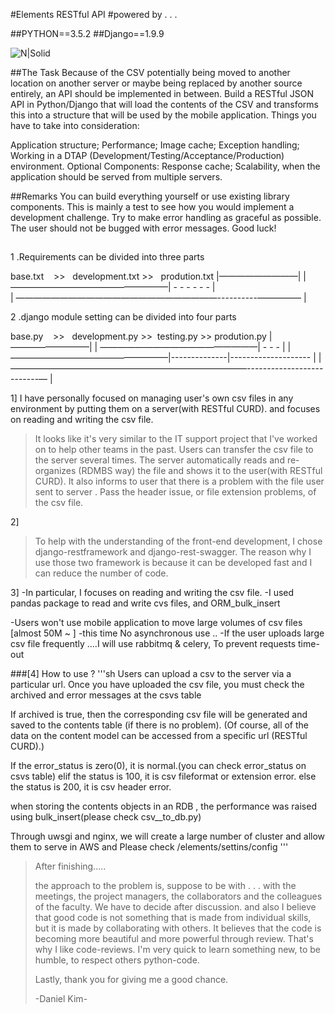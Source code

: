 #Elements RESTful API
#powered by . . .

##PYTHON==3.5.2 
##Django==1.9.9

![N|Solid](http://brainjunkfood.com/wp-content/uploads/2015/09/pic_1561903.jpg )


##The Task
Because of the CSV potentially being moved to another location on another server or maybe being replaced by another source entirely, an API should be implemented in between. 
Build a RESTful JSON API in Python/Django that will load the contents of the CSV and transforms this into a structure that will be used by the mobile application.
Things you have to take into consideration:

Application structure;
Performance;
Image cache;
Exception handling;
Working in a DTAP (Development/Testing/Acceptance/Production) environment.
Optional Components:
Response cache;
Scalability, when the application should be served from multiple servers.

##Remarks
You can build everything yourself or use existing library components. This is mainly a test to see how you would implement a development challenge.
Try to make error handling as graceful as possible. The user should not be bugged with error messages.
Good luck!

##



1 .Requirements can be divided into three parts 

base.txt    >>   development.txt  >>   prodution.txt
    |—————————|
    | ——————————————————|  -   -   -  -  - - |                       
    | ———————————————————————----------————— |



2 .django module setting can be divided into four parts 

base.py    >>   development.py   >>  testing.py >> prodution.py
    |—————————|
    | ——————————————————|  -   -     - |
    | ——————————————————|--------------|-------------------- |
    | ———————————————————————————--------------------------— |


1]
I have personally focused on managing user's own csv files in any environment by putting them on a server(with RESTful CURD).
and focuses on reading and writing the csv file.

>It looks like it's very similar to the IT support project that I've worked on to help other teams in the past.
>Users can transfer the csv file to the server several times.
>The server automatically reads and re-organizes (RDMBS way) the file and shows it to the user(with RESTful CURD).
>It also informs to user that there is a problem with the file user sent to server .
>Pass the header issue, or file extension problems, of the csv file.
>

2]
>To help with the understanding of the front-end development, I chose django-restframework and django-rest-swagger. 
>The reason why I use those two framework is because it can be developed fast and I can reduce the number of code.


3]
-In particular, I focuses on reading and writing the csv file.
-I used pandas package to read and write cvs files, and ORM_bulk_insert

-Users won't use mobile application to move large volumes of csv files [almost 50M ~ ]
-this time No asynchronous use ..
-If the user uploads large csv file frequently ....I will use rabbitmq & celery, To prevent requests time-out


###[4] How to use ?
'''sh
Users can upload a csv to the server via a particular url.
Once you have uploaded the csv file, you must check the archived and error messages at the csvs table

If archived is true, then the corresponding csv file will be generated and saved to the contents table (if there is no problem).
(Of course, all of the data on the content model can be accessed from a specific url (RESTful CURD).)

If the error_status is zero(0), it is normal.(you can check error_status on csvs table)
elif the status is 100, it is csv fileformat or extension error.
else the status is 200, it is csv header error.

when storing the contents objects in an RDB , the performance was raised using bulk_insert(please check csv__to_db.py)


Through uwsgi and nginx, we will create a large number of cluster and allow them to serve in AWS 
and Please check /elements/settins/config 
'''



>After finishing.....
>
>the approach to the problem is, suppose to be with . . . 
>with the meetings, the project managers, the collaborators and the colleagues of the faculty.
>We have to decide after discussion.
>and also I believe that good code is not something that is made from individual skills, but it is made by collaborating with others.
>It believes that the code is becoming more beautiful and more powerful through review.
>That's why I like code-reviews.
>I'm very quick to learn something new, to be humble, to respect others python-code.
>
>Lastly, thank you for giving me a good chance.
>
>-Daniel Kim-
>
